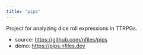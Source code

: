 ```yaml
---
title: "pips"
---
```


Project for analyzing dice roll expressions in TTRPGs.

- source: https://github.com/nfiles/pips
- demo: https://pips.nfiles.dev
